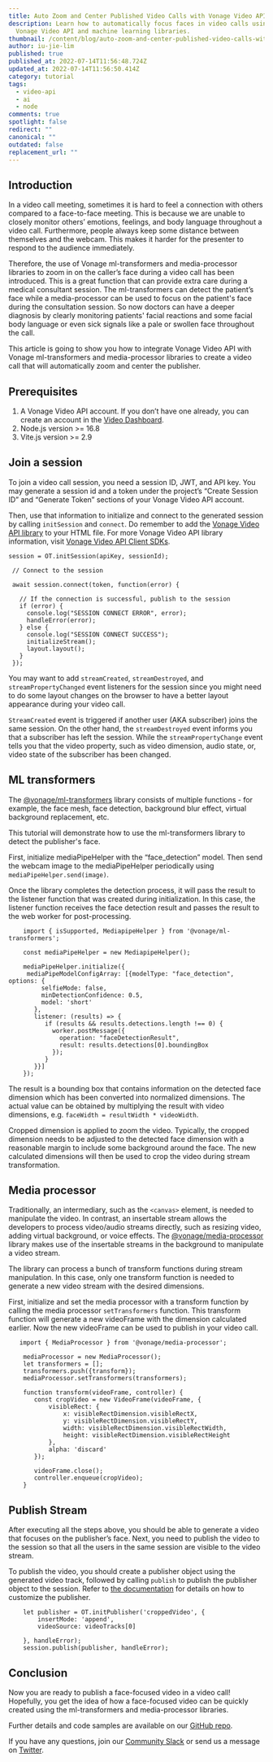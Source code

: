 ```yaml
---
title: Auto Zoom and Center Published Video Calls with Vonage Video API
description: Learn how to automatically focus faces in video calls using the
  Vonage Video API and machine learning libraries.
thumbnail: /content/blog/auto-zoom-and-center-published-video-calls-with-vonage-video-api/auto-zoom-center.png
author: iu-jie-lim
published: true
published_at: 2022-07-14T11:56:48.724Z
updated_at: 2022-07-14T11:56:50.414Z
category: tutorial
tags:
  - video-api
  - ai
  - node
comments: true
spotlight: false
redirect: ""
canonical: ""
outdated: false
replacement_url: ""
---
```

## Introduction

In a video call meeting, sometimes it is hard to feel a connection with others compared to a face-to-face meeting. This is because we are unable to closely monitor others’ emotions, feelings, and body language throughout a video call. Furthermore, people always keep some distance between themselves and the webcam. This makes it harder for the presenter to respond to the audience immediately.

Therefore, the use of Vonage ml-transformers and media-processor libraries to zoom in on the caller’s face during a video call has been introduced. This is a great function that can provide extra care during a medical consultant session. The ml-transformers can detect the patient’s face while a media-processor can be used to focus on the patient's face during the consultation session. So now doctors can have a deeper diagnosis by clearly monitoring patients' facial reactions and some facial body language or even sick signals like a pale or swollen face throughout the call.

This article is going to show you how to integrate Vonage Video API with Vonage ml-transformers and media-processor libraries to create a video call that will automatically zoom and center the publisher.

## Prerequisites

1. A Vonage Video API account. If you don’t have one already, you can create an account in the [Video Dashboard](https://www.tokbox.com/account/user/signup).
2. Node.js version >= 16.8
3. Vite.js version >= 2.9

## Join a session

To join a video call session, you need a session ID, JWT, and API key. You may generate a session id and a token under the project’s “Create Session ID” and “Generate Token” sections of your Vonage Video API account. 

Then, use that information to initialize and connect to the generated session by calling `initSession` and `connect`. Do remember to add the [Vonage Video API library](https://static.opentok.com/v2/js/opentok.min.js) to your HTML file. For more Vonage Video API library information, visit [Vonage Video API Client SDKs](https://tokbox.com/developer/sdks/js/).

```
session = OT.initSession(apiKey, sessionId);

 // Connect to the session

 await session.connect(token, function(error) {

   // If the connection is successful, publish to the session
   if (error) {
     console.log("SESSION CONNECT ERROR", error);
     handleError(error);
   } else {
     console.log("SESSION CONNECT SUCCESS");
     initializeStream();
     layout.layout();
   }
 });
```

You may want to add `streamCreated`, `streamDestroyed`, and `streamPropertyChanged` event listeners for the session since you might need to do some layout changes on the browser to have a better layout appearance during your video call.

`StreamCreated` event is triggered if another user (AKA subscriber) joins the same session. On the other hand, the `streamDestroyed` event informs you that a subscriber has left the session. While the `streamPropertyChange` event tells you that the video property, such as video dimension, audio state, or, video state of the subscriber has been changed.

## ML transformers

The [@vonage/ml-transformers](https://www.npmjs.com/package/@vonage/ml-transformers) library consists of multiple functions - for example, the face mesh, face detection, background blur effect, virtual background replacement, etc.

This tutorial will demonstrate how to use the ml-transformers library to detect the publisher's face. 

First, initialize mediaPipeHelper with the “face_detection” model. Then send the webcam image to the mediaPipeHelper periodically using `mediaPipeHelper.send(image)`.

Once the library completes the detection process, it will pass the result to the listener function that was created during initialization. In this case, the listener function receives the face detection result and passes the result to the web worker for post-processing.

```
    import { isSupported, MediapipeHelper } from '@vonage/ml-transformers';

    const mediaPipeHelper = new MediapipeHelper();

    mediaPipeHelper.initialize({
     mediaPipeModelConfigArray: [{modelType: "face_detection", options: {
         selfieMode: false,
         minDetectionConfidence: 0.5,
         model: 'short'
       },
       listener: (results) => {
          if (results && results.detections.length !== 0) {
            worker.postMessage({
              operation: "faceDetectionResult",
              result: results.detections[0].boundingBox
            });
          }
       }}]
    });
```

The result is a bounding box that contains information on the detected face dimension which has been converted into normalized dimensions. The actual value can be obtained by multiplying the result with video dimensions, e.g. `faceWidth = resultWidth * videoWidth`.

Cropped dimension is applied to zoom the video. Typically, the cropped dimension needs to be adjusted to the detected face dimension with a reasonable margin to include some background around the face. The new calculated dimensions will then be used to crop the video during stream transformation.

## Media processor

Traditionally, an intermediary, such as the `<canvas>` element, is needed to manipulate the video. In contrast, an insertable stream allows the developers to process video/audio streams directly, such as resizing video, adding virtual background, or voice effects. The [@vonage/media-processor](https://www.npmjs.com/package/@vonage/media-processor) library makes use of the insertable streams in the background to manipulate a video stream.

The library can process a bunch of transform functions during stream manipulation. In this case, only one transform function is needed to generate a new video stream with the desired dimensions.

First, initialize and set the media processor with a transform function by calling the media processor `setTransformers` function. This transform function will generate a new videoFrame with the dimension calculated earlier. Now the new videoFrame can be used to publish in your video call.

```
   import { MediaProcessor } from '@vonage/media-processor';

    mediaProcessor = new MediaProcessor();
    let transformers = [];
    transformers.push({transform});
    mediaProcessor.setTransformers(transformers);
 
    function transform(videoFrame, controller) {
       const cropVideo = new VideoFrame(videoFrame, {
           visibleRect: {
               x: visibleRectDimension.visibleRectX,
               y: visibleRectDimension.visibleRectY,
               width: visibleRectDimension.visibleRectWidth,
               height: visibleRectDimension.visibleRectHeight
           },
           alpha: 'discard'
       });

       videoFrame.close();
       controller.enqueue(cropVideo);
    }
```

## Publish Stream

After executing all the steps above, you should be able to generate a video that focuses on the publisher’s face. Next, you need to publish the video to the session so that all the users in the same session are visible to the video stream. 

To publish the video, you should create a publisher object using the generated video track, followed by calling `publish` to publish the publisher object to the session. Refer to [the documentation](https://tokbox.com/developer/sdks/js/reference/Publisher.html) for details on how to customize the publisher. 

```
    let publisher = OT.initPublisher('croppedVideo', {
        insertMode: 'append',
        videoSource: videoTracks[0]

    }, handleError);
    session.publish(publisher, handleError);
```

## Conclusion

Now you are ready to publish a face-focused video in a video call! Hopefully, you get the idea of how a face-focused video can be quickly created using the ml-transformers and media-processor libraries.

Further details and code samples are available on our [GitHub repo](https://github.com/nexmo-se/zoom-and-center-publisher).

If you have any questions, join our [Community Slack](https://developer.vonage.com/community/slack) or send us a message on [Twitter](https://twitter.com/VonageDev).
